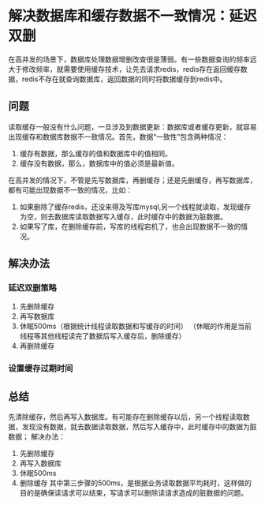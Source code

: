 # 解决数据库和缓存数据不一致情况：延迟双删

在高并发的场景下，数据库处理数据增删改查很是薄弱。有一些数据查询的频率远大于修改频率，就需要使用缓存技术，让先去请求redis，redis存在返回缓存数据，redis不存在就查询数据库，返回数据的同时将数据缓存到redis中。

## 问题
读取缓存一般没有什么问题，一旦涉及到数据更新：数据库或者缓存更新，就容易出现缓存和数据库数据不一致情况。首先，数据“一致性”包含两种情况：
1. 缓存有数据，那么缓存的值和数据库中的值相同。
2. 缓存没有数据，那么，数据库中的值必须是最新值。

在高并发的情况下，不管是先写数据库，再删缓存；还是先删缓存，再写数据库，都有可能出现数据不一致的情况，比如：
1. 如果删除了缓存redis，还没来得及写库mysql,另一个线程就读取，发现缓存为空，则去数据库读取数据写入缓存，此时缓存中的数据为脏数据。
2. 如果写了库，在删除缓存前，写库的线程宕机了，也会出现数据不一致的情况。
## 解决办法
### 延迟双删策略
1. 先删除缓存
2. 再写数据库
3. 休眠500ms（根据统计线程读取数据和写缓存的时间）
（休眠的作用是当前线程等其他线程读完了数据后写入缓存后，删除缓存）
4. 再删除缓存

### 设置缓存过期时间


## 总结
先清除缓存，然后再写入数据库。有可能存在删除缓存以后，另一个线程读取数据，发现没有数据，就去数据读取数据，然后写入缓存中，此时缓存中的数据为脏数据；
解决办法：
1. 先删除缓存
2. 再写入数据库
3. 休眠500ms
4. 删除缓存
其中第三步骤的500ms，是根据业务读取数据平均耗时，这样做的目的是确保读请求可以结束，写请求可以删除读请求造成的脏数据的问题。
